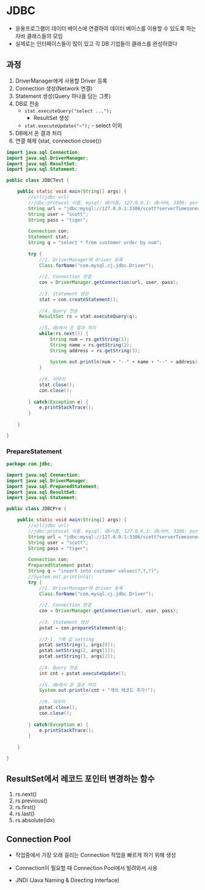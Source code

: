 # JDBC
* 응용프로그램이 데이터 베이스에 연결하여 데이터 베이스를 이용할 수 있도록 하는 자바 클래스들의 모임
* 실제로는 인터페이스들이 많이 있고 각 DB 기업들이 클래스를 완성하였다

## 과정
1. DriverManager에게 사용할 Driver 등록
2. Connection 생성(Network 연결)
3. Statement 생성(Query 하나를 담는 그릇)
4. DB로 전송
    * `stat.executeQuery("select ...");`
        * ResultSet 생성
    * `stat.executeUpdate("~");` - select 이외
5. DB에서 온 결과 처리
6. 연결 해제 (stat, connection close())

```java
import java.sql.Connection;
import java.sql.DriverManager;
import java.sql.ResultSet;
import java.sql.Statement;

public class JDBCTest {

    public static void main(String[] args) {
        //url(jdbc url)
        //jdbc:protocol 이름. mysql: db이름, 127.0.0.1: db서버, 3306: port, scott: db이름
        String url = "jdbc:mysql://127.0.0.1:3306/scott?serverTimezone=UTC";
        String user = "scott";
        String pass = "tiger";
        
        Connection con;
        Statement stat;
        String q = "select * from customer order by num";
        
        try {
            //1. DriverManager에 driver 등록
            Class.forName("com.mysql.cj.jdbc.Driver");
            
            //2. Connection 연결
            con = DriverManager.getConnection(url, user, pass);
            
            //3. Statement 생성
            stat = con.createStatement();
            
            //4. Query 전송
            ResultSet rs = stat.executeQuery(q);
            
            //5. db에서 온 결과 처리
            while(rs.next()) {
                String num = rs.getString(1);
                String name = rs.getString(2);
                String address = rs.getString(3);
                
                System.out.println(num + "--" + name + "--" + address);
            }
            
            //6. 마무리
            stat.close();
            con.close();
            
        } catch(Exception e) {
            e.printStackTrace();
        }
        
    }

}
```


### PrepareStatement
```java
package com.jdbc;

import java.sql.Connection;
import java.sql.DriverManager;
import java.sql.PreparedStatement;
import java.sql.ResultSet;
import java.sql.Statement;

public class JDBCPre {

    public static void main(String[] args) {
        //url(jdbc url)
        //jdbc:protocol 이름. mysql: db이름, 127.0.0.1: db서버, 3306: port, scott: db이름
        String url = "jdbc:mysql://127.0.0.1:3306/scott?serverTimezone=UTC";
        String user = "scott";
        String pass = "tiger";
        
        Connection con;
        PreparedStatement pstat;
        String q = "insert into customer values(?,?,?)";
        //System.out.println(q);
        try {
            //1. DriverManager에 driver 등록
            Class.forName("com.mysql.cj.jdbc.Driver");
            
            //2. Connection 연결
            con = DriverManager.getConnection(url, user, pass);
            
            //3. Statement 생성
            pstat = con.prepareStatement(q);
            
            //3-1. ?에 값 setting
            pstat.setString(1, args[0]);
            pstat.setString(2, args[1]);
            pstat.setString(3, args[2]);
            
            //4. Query 전송
            int cnt = pstat.executeUpdate();
            
            //5. db에서 온 결과 처리
            System.out.println(cnt + "개의 레코드 추가!");
            
            //6. 마무리
            pstat.close();
            con.close();
            
        } catch(Exception e) {
            e.printStackTrace();
        }
        
    }

}

```

## ResultSet에서 레코드 포인터 변경하는 함수
1. rs.next()
2. rs.previous()
3. rs.first()
4. rs.last()
4. rs.absolute(idx)



## Connection Pool
* 작업중에서 가장 오래 걸리는 Connection 작업을 빠르게 하기 위해 생성
* Connection이 필요할 때 Connection Pool에서 빌려와서 사용

* JNDI (Java Naming & Directing Interface)
